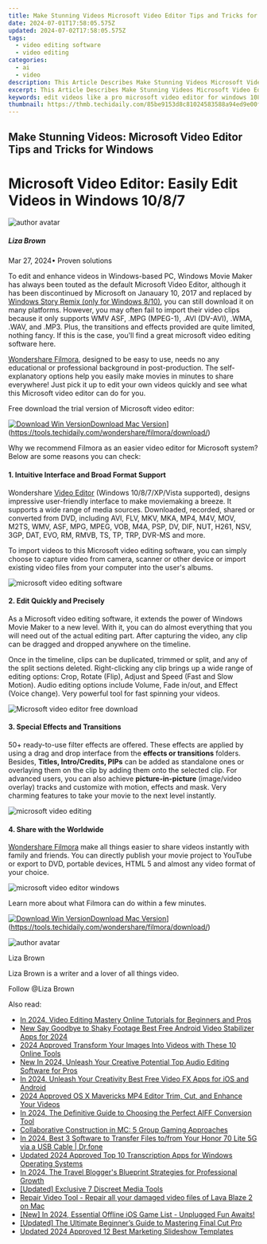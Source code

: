 ```yaml
---
title: Make Stunning Videos Microsoft Video Editor Tips and Tricks for Windows for 2024
date: 2024-07-01T17:58:05.575Z
updated: 2024-07-02T17:58:05.575Z
tags: 
  - video editing software
  - video editing
categories: 
  - ai
  - video
description: This Article Describes Make Stunning Videos Microsoft Video Editor Tips and Tricks for Windows for 2024
excerpt: This Article Describes Make Stunning Videos Microsoft Video Editor Tips and Tricks for Windows for 2024
keywords: edit videos like a pro microsoft video editor for windows 1087,make stunning videos microsoft video editor tips and tricks for windows,video editing made simple microsoft video editor for windows 10 8 and 7 users,best windows 10 video editors for trimming and cutting videos,effortless video editing microsoft video editor for windows users,edit videos like a pro microsoft video editor for windows 10 8 and 7,unlock the power of microsoft video editor windows video editing tips and tricks
thumbnail: https://thmb.techidaily.com/85be9153d8c81024583588a94ed9e00fc880777ac2a8c7cff5efd5d21044d91c.jpg
---
```


## Make Stunning Videos: Microsoft Video Editor Tips and Tricks for Windows

# Microsoft Video Editor: Easily Edit Videos in Windows 10/8/7

![author avatar](https://lh5.googleusercontent.com/-AIMmjowaFs4/AAAAAAAAAAI/AAAAAAAAABc/Y5UmwDaI7HU/s250-c-k/photo.jpg)

##### Liza Brown

 Mar 27, 2024• Proven solutions

To edit and enhance videos in Windows-based PC, Windows Movie Maker has always been touted as the default Microsoft Video Editor, although it has been discontinued by Microsoft on Janauary 10, 2017 and replaced by [Windows Story Remix (only for Windows 8/10)](https://www.howtogeek.com/355524/how-to-use-windows-10s-hidden-video-editor/), you can still download it on many platforms. However, you may often fail to import their video clips because it only supports WMV ASF, .MPG (MPEG-1), .AVI (DV-AVI), .WMA, .WAV, and .MP3\. Plus, the transitions and effects provided are quite limited, nothing fancy. If this is the case, you'll find a great microsoft video editing software here.

[Wondershare Filmora](https://tools.techidaily.com/wondershare/filmora/download/), designed to be easy to use, needs no any educational or professional background in post-production. The self-explanatory options help you easily make movies in minutes to share everywhere! Just pick it up to edit your own videos quickly and see what this Microsoft video editor can do for you.

Free download the trial version of Microsoft video editor:

[![Download Win Version](https://images.wondershare.com/filmora/guide/download-btn-win.jpg)](https://tools.techidaily.com/wondershare/filmora/download/)[Download Mac Version](https://images.wondershare.com/filmora/guide/download-btn-mac.jpg)](https://tools.techidaily.com/wondershare/filmora/download/)

Why we recommend Filmora as an easier video editor for Microsoft system? Below are some reasons you can check:

#### 1. Intuitive Interface and Broad Format Support

Wondershare [Video Editor](https://tools.techidaily.com/wondershare/filmora/download/) (Windows 10/8/7/XP/Vista supported), designs impressive user-friendly interface to make moviemaking a breeze. It supports a wide range of media sources. Downloaded, recorded, shared or converted from DVD, including AVI, FLV, MKV, MKA, MP4, M4V, MOV, M2TS, WMV, ASF, MPG, MPEG, VOB, M4A, PSP, DV, DIF, NUT, H261, NSV, 3GP, DAT, EVO, RM, RMVB, TS, TP, TRP, DVR-MS and more.

To import videos to this Microsoft video editing software, you can simply choose to capture video from camera, scanner or other device or import existing video files from your computer into the user's albums.

![microsoft video editing software](https://images.wondershare.com/filmora/article-images/import-video-9.jpg)

#### 2. Edit Quickly and Precisely

As a Microsoft video editing software, it extends the power of Windows Movie Maker to a new level. With it, you can do almost everything that you will need out of the actual editing part. After capturing the video, any clip can be dragged and dropped anywhere on the timeline.

Once in the timeline, clips can be duplicated, trimmed or split, and any of the split sections deleted. Right-clicking any clip brings up a wide range of editing options: Crop, Rotate (Flip), Adjust and Speed (Fast and Slow Motion). Audio editing options include Volume, Fade in/out, and Effect (Voice change). Very powerful tool for fast spinning your videos.

![Microsoft video editor free download](https://images.wondershare.com/filmora/article-images/crop-video-9.jpg)

#### 3. Special Effects and Transitions

50+ ready-to-use filter effects are offered. These effects are applied by using a drag and drop interface from the **effects or transitions** folders. Besides, **Titles, Intro/Credits, PIPs** can be added as standalone ones or overlaying them on the clip by adding them onto the selected clip. For advanced users, you can also achieve **picture-in-picture** (image/video overlay) tracks and customize with motion, effects and mask. Very charming features to take your movie to the next level instantly.

![microsoft video editing](https://images.wondershare.com/filmora/guide/filters-9-win.jpg)

#### 4. Share with the Worldwide

[Wondershare Filmora](https://tools.techidaily.com/wondershare/filmora/download/) make all things easier to share videos instantly with family and friends. You can directly publish your movie project to YouTube or export to DVD, portable devices, HTML 5 and almost any video format of your choice.

![microsoft video editor windows](https://images.wondershare.com/filmora/guide/export-9-win.jpg)

Learn more about what Filmora can do within a few minutes.

[![Download Win Version](https://images.wondershare.com/filmora/guide/download-btn-win.jpg)](https://tools.techidaily.com/wondershare/filmora/download/)[Download Mac Version](https://images.wondershare.com/filmora/guide/download-btn-mac.jpg)](https://tools.techidaily.com/wondershare/filmora/download/)

![author avatar](https://lh5.googleusercontent.com/-AIMmjowaFs4/AAAAAAAAAAI/AAAAAAAAABc/Y5UmwDaI7HU/s250-c-k/photo.jpg)

Liza Brown

Liza Brown is a writer and a lover of all things video.

Follow @Liza Brown

<span class="atpl-alsoreadstyle">Also read:</span>
<div><ul>
<li><a href="https://smart-video-editing.techidaily.com/in-2024-video-editing-mastery-online-tutorials-for-beginners-and-pros/"><u>In 2024, Video Editing Mastery Online Tutorials for Beginners and Pros</u></a></li>
<li><a href="https://smart-video-editing.techidaily.com/new-say-goodbye-to-shaky-footage-best-free-android-video-stabilizer-apps-for-2024/"><u>New Say Goodbye to Shaky Footage Best Free Android Video Stabilizer Apps for 2024</u></a></li>
<li><a href="https://smart-video-editing.techidaily.com/2024-approved-transform-your-images-into-videos-with-these-10-online-tools/"><u>2024 Approved Transform Your Images Into Videos with These 10 Online Tools</u></a></li>
<li><a href="https://smart-video-editing.techidaily.com/new-in-2024-unleash-your-creative-potential-top-audio-editing-software-for-pros/"><u>New In 2024, Unleash Your Creative Potential Top Audio Editing Software for Pros</u></a></li>
<li><a href="https://smart-video-editing.techidaily.com/in-2024-unleash-your-creativity-best-free-video-fx-apps-for-ios-and-android/"><u>In 2024, Unleash Your Creativity Best Free Video FX Apps for iOS and Android</u></a></li>
<li><a href="https://smart-video-editing.techidaily.com/2024-approved-os-x-mavericks-mp4-editor-trim-cut-and-enhance-your-videos/"><u>2024 Approved OS X Mavericks MP4 Editor Trim, Cut, and Enhance Your Videos</u></a></li>
<li><a href="https://smart-video-editing.techidaily.com/in-2024-the-definitive-guide-to-choosing-the-perfect-aiff-conversion-tool/"><u>In 2024, The Definitive Guide to Choosing the Perfect AIFF Conversion Tool</u></a></li>
<li><a href="https://games-able.techidaily.com/collaborative-construction-in-mc-5-group-gaming-approaches/"><u>Collaborative Construction in MC: 5 Group Gaming Approaches</u></a></li>
<li><a href="https://android-transfer.techidaily.com/in-2024-best-3-software-to-transfer-files-tofrom-your-honor-70-lite-5g-via-a-usb-cable-drfone-by-drfone-transfer-from-android-transfer-from-android/"><u>In 2024, Best 3 Software to Transfer Files to/from Your Honor 70 Lite 5G via a USB Cable | Dr.fone</u></a></li>
<li><a href="https://voice-adjusting.techidaily.com/updated-2024-approved-top-10-transcription-apps-for-windows-operating-systems/"><u>Updated 2024 Approved Top 10 Transcription Apps for Windows Operating Systems</u></a></li>
<li><a href="https://youtube-stream.techidaily.com/in-2024-the-travel-bloggers-blueprint-strategies-for-professional-growth/"><u>In 2024, The Travel Blogger's Blueprint  Strategies for Professional Growth</u></a></li>
<li><a href="https://facebook-videos.techidaily.com/updated-exclusive-7-discreet-media-tools/"><u>[Updated] Exclusive 7 Discreet Media Tools</u></a></li>
<li><a href="https://techidaily.com/repair-video-tool-repair-all-your-damaged-video-files-of-lava-blaze-2-on-mac-by-stellar-video-repair-mobile-video-repair/"><u>Repair Video Tool - Repair all your damaged video files of Lava Blaze 2 on Mac</u></a></li>
<li><a href="https://screen-sharing-recording.techidaily.com/1716069201990-new-in-2024-essential-offline-ios-game-list-unplugged-fun-awaits/"><u>[New] In 2024, Essential Offline iOS Game List - Unplugged Fun Awaits!</u></a></li>
<li><a href="https://some-skills.techidaily.com/updated-the-ultimate-beginners-guide-to-mastering-final-cut-pro/"><u>[Updated] The Ultimate Beginner’s Guide to Mastering Final Cut Pro</u></a></li>
<li><a href="https://ai-video-editing.techidaily.com/updated-2024-approved-12-best-marketing-slideshow-templates/"><u>Updated 2024 Approved 12 Best Marketing Slideshow Templates</u></a></li>
</ul></div>

<ins class="adsbygoogle"
      style="display:block"
      data-ad-client="ca-pub-7571918770474297"
      data-ad-slot="8358498916"
      data-ad-format="auto"
      data-full-width-responsive="true"></ins>